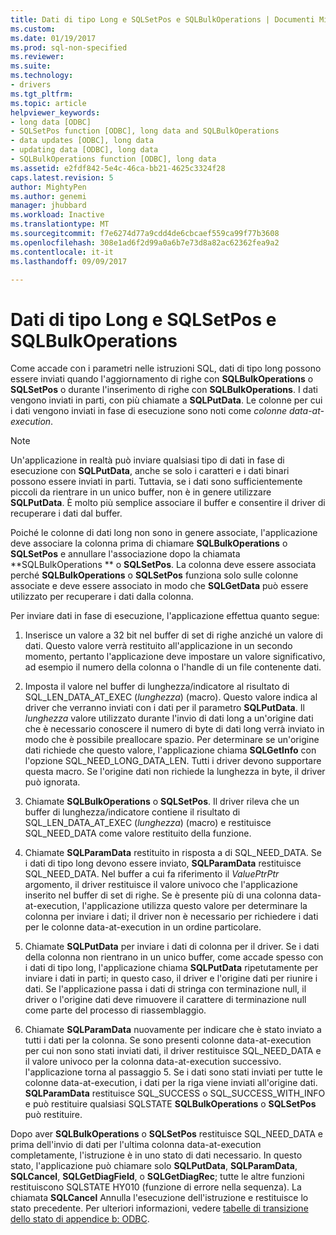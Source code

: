 ```yaml
---
title: Dati di tipo Long e SQLSetPos e SQLBulkOperations | Documenti Microsoft
ms.custom: 
ms.date: 01/19/2017
ms.prod: sql-non-specified
ms.reviewer: 
ms.suite: 
ms.technology:
- drivers
ms.tgt_pltfrm: 
ms.topic: article
helpviewer_keywords:
- long data [ODBC]
- SQLSetPos function [ODBC], long data and SQLBulkOperations
- data updates [ODBC], long data
- updating data [ODBC], long data
- SQLBulkOperations function [ODBC], long data
ms.assetid: e2fdf842-5e4c-46ca-bb21-4625c3324f28
caps.latest.revision: 5
author: MightyPen
ms.author: genemi
manager: jhubbard
ms.workload: Inactive
ms.translationtype: MT
ms.sourcegitcommit: f7e6274d77a9cdd4de6cbcaef559ca99f77b3608
ms.openlocfilehash: 308e1ad6f2d99a0a6b7e73d8a82ac62362fea9a2
ms.contentlocale: it-it
ms.lasthandoff: 09/09/2017

---
```

# <a name="long-data-and-sqlsetpos-and-sqlbulkoperations"></a>Dati di tipo Long e SQLSetPos e SQLBulkOperations
Come accade con i parametri nelle istruzioni SQL, dati di tipo long possono essere inviati quando l'aggiornamento di righe con **SQLBulkOperations** o **SQLSetPos** o durante l'inserimento di righe con **SQLBulkOperations**. I dati vengono inviati in parti, con più chiamate a **SQLPutData**. Le colonne per cui i dati vengono inviati in fase di esecuzione sono noti come *colonne data-at-execution*.  
  
> [!NOTE]  
>  Un'applicazione in realtà può inviare qualsiasi tipo di dati in fase di esecuzione con **SQLPutData**, anche se solo i caratteri e i dati binari possono essere inviati in parti. Tuttavia, se i dati sono sufficientemente piccoli da rientrare in un unico buffer, non è in genere utilizzare **SQLPutData**. È molto più semplice associare il buffer e consentire il driver di recuperare i dati dal buffer.  
  
 Poiché le colonne di dati long non sono in genere associate, l'applicazione deve associare la colonna prima di chiamare **SQLBulkOperations** o **SQLSetPos** e annullare l'associazione dopo la chiamata **SQLBulkOperations ** o **SQLSetPos**. La colonna deve essere associata perché **SQLBulkOperations** o **SQLSetPos** funziona solo sulle colonne associate e deve essere associato in modo che **SQLGetData** può essere utilizzato per recuperare i dati dalla colonna.  
  
 Per inviare dati in fase di esecuzione, l'applicazione effettua quanto segue:  
  
1.  Inserisce un valore a 32 bit nel buffer di set di righe anziché un valore di dati. Questo valore verrà restituito all'applicazione in un secondo momento, pertanto l'applicazione deve impostare un valore significativo, ad esempio il numero della colonna o l'handle di un file contenente dati.  
  
2.  Imposta il valore nel buffer di lunghezza/indicatore al risultato di SQL_LEN_DATA_AT_EXEC (*lunghezza*) (macro). Questo valore indica al driver che verranno inviati con i dati per il parametro **SQLPutData**. Il *lunghezza* valore utilizzato durante l'invio di dati long a un'origine dati che è necessario conoscere il numero di byte di dati long verrà inviato in modo che è possibile preallocare spazio. Per determinare se un'origine dati richiede che questo valore, l'applicazione chiama **SQLGetInfo** con l'opzione SQL_NEED_LONG_DATA_LEN. Tutti i driver devono supportare questa macro. Se l'origine dati non richiede la lunghezza in byte, il driver può ignorata.  
  
3.  Chiamate **SQLBulkOperations** o **SQLSetPos**. Il driver rileva che un buffer di lunghezza/indicatore contiene il risultato di SQL_LEN_DATA_AT_EXEC (*lunghezza*) (macro) e restituisce SQL_NEED_DATA come valore restituito della funzione.  
  
4.  Chiamate **SQLParamData** restituito in risposta a di SQL_NEED_DATA. Se i dati di tipo long devono essere inviato, **SQLParamData** restituisce SQL_NEED_DATA. Nel buffer a cui fa riferimento il *ValuePtrPtr* argomento, il driver restituisce il valore univoco che l'applicazione inserito nel buffer di set di righe. Se è presente più di una colonna data-at-execution, l'applicazione utilizza questo valore per determinare la colonna per inviare i dati; il driver non è necessario per richiedere i dati per le colonne data-at-execution in un ordine particolare.  
  
5.  Chiamate **SQLPutData** per inviare i dati di colonna per il driver. Se i dati della colonna non rientrano in un unico buffer, come accade spesso con i dati di tipo long, l'applicazione chiama **SQLPutData** ripetutamente per inviare i dati in parti; in questo caso, il driver e l'origine dati per riunire i dati. Se l'applicazione passa i dati di stringa con terminazione null, il driver o l'origine dati deve rimuovere il carattere di terminazione null come parte del processo di riassemblaggio.  
  
6.  Chiamate **SQLParamData** nuovamente per indicare che è stato inviato a tutti i dati per la colonna. Se sono presenti colonne data-at-execution per cui non sono stati inviati dati, il driver restituisce SQL_NEED_DATA e il valore univoco per la colonna data-at-execution successivo. l'applicazione torna al passaggio 5. Se i dati sono stati inviati per tutte le colonne data-at-execution, i dati per la riga viene inviati all'origine dati. **SQLParamData** restituisce SQL_SUCCESS o SQL_SUCCESS_WITH_INFO e può restituire qualsiasi SQLSTATE **SQLBulkOperations** o **SQLSetPos** può restituire.  
  
 Dopo aver **SQLBulkOperations** o **SQLSetPos** restituisce SQL_NEED_DATA e prima dell'invio di dati per l'ultima colonna data-at-execution completamente, l'istruzione è in uno stato di dati necessario. In questo stato, l'applicazione può chiamare solo **SQLPutData**, **SQLParamData**, **SQLCancel**, **SQLGetDiagField**, o **SQLGetDiagRec**; tutte le altre funzioni restituiscono SQLSTATE HY010 (funzione di errore nella sequenza). La chiamata **SQLCancel** Annulla l'esecuzione dell'istruzione e restituisce lo stato precedente. Per ulteriori informazioni, vedere [tabelle di transizione dello stato di appendice b: ODBC](../../../odbc/reference/appendixes/appendix-b-odbc-state-transition-tables.md).

